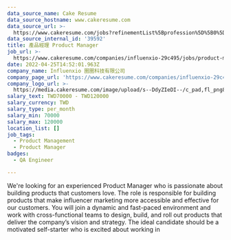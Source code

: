 ```yaml
---
data_source_name: Cake Resume
data_source_hostname: www.cakeresume.com
data_source_url: >-
  https://www.cakeresume.com/jobs?refinementList%5Bprofession%5D%5B0%5D=engineering_qa-engineer&refinementList%5Bsalary_type%5D=per_month&refinementList%5Bsalary_currency%5D=TWD&range%5Bsalary_range%5D%5Bmax%5D=600000
data_source_internal_id: '39592'
title: 產品經理 Product Manager
job_url: >-
  https://www.cakeresume.com/companies/influenxio-29c495/jobs/product-manager-d41aed
date: 2022-04-25T14:52:01.963Z
company_name: Influenxio 圈圈科技有限公司
company_page_url: 'https://www.cakeresume.com/companies/influenxio-29c495'
company_logo_url: >-
  https://media.cakeresume.com/image/upload/s--DdyZIeDI--/c_pad,fl_png8,h_200,w_200/v1654662391/p4zntpp8gdizpu9xbz2m.png
salary_text: TWD70000 - TWD120000
salary_currency: TWD
salary_type: per_month
salary_min: 70000
salary_max: 120000
location_list: []
job_tags:
  - Product Management
  - Product Manager
badges:
  - QA Engineer

---
```


We're looking for an experienced Product Manager who is passionate about building products that customers love. The role is responsible for building products that make influencer marketing more accessible and effective for our customers. You will join a dynamic and fast-paced environment and work with cross-functional teams to design, build, and roll out products that deliver the company’s vision and strategy. The ideal candidate should be a motivated self-starter who is excited about working in